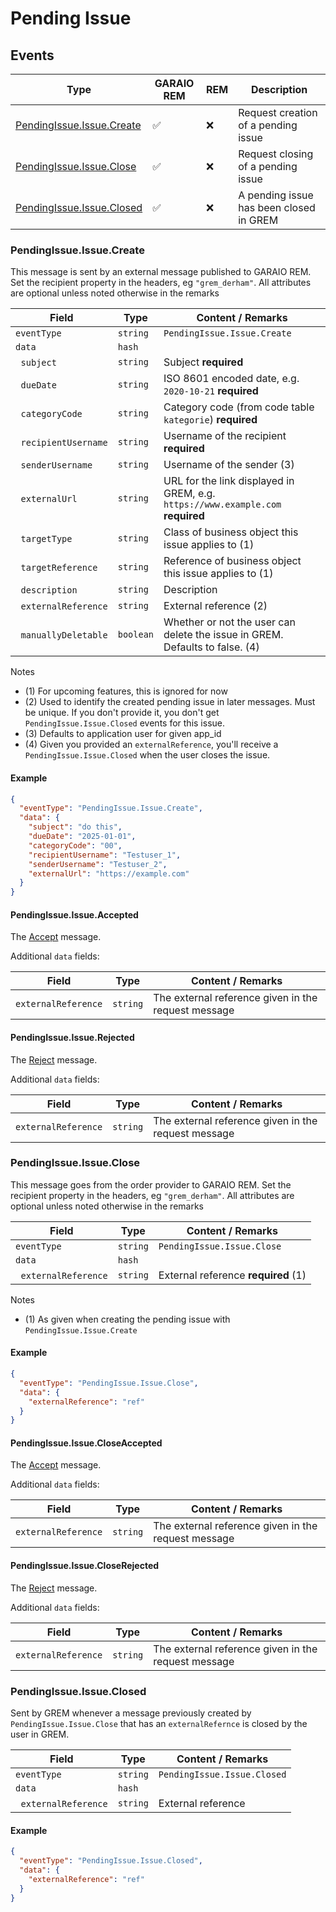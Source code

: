 # Pending Issue

## Events

| Type                                                  | GARAIO REM         | REM | Description                             |
| ----------------------------------------------------- | ------------------ | --- | --------------------------------------- |
| [PendingIssue.Issue.Create](#pendingissueissuecreate) | :white_check_mark: | :x: | Request creation of a pending issue     |
| [PendingIssue.Issue.Close](#pendingissueissueclose)   | :white_check_mark: | :x: | Request closing of a pending issue      |
| [PendingIssue.Issue.Closed](#pendingissueissueclosed) | :white_check_mark: | :x: | A pending issue has been closed in GREM |

### PendingIssue.Issue.Create

This message is sent by an external message published to GARAIO REM. Set the recipient property in the headers, eg `"grem_derham"`. All attributes are optional unless noted otherwise in the remarks

| Field                           | Type      | Content / Remarks                                                               |
| ------------------------------- | --------- | ------------------------------------------------------------------------------- |
| `eventType`                     | `string`  | `PendingIssue.Issue.Create`                                                     |
| `data`                          | `hash`    |                                                                                 |
| &nbsp;&nbsp;`subject`           | `string`  | Subject **required**                                                            |
| &nbsp;&nbsp;`dueDate`           | `string`  | ISO 8601 encoded date, e.g. `2020-10-21` **required**                           |
| &nbsp;&nbsp;`categoryCode`      | `string`  | Category code (from code table `kategorie`) **required**                        |
| &nbsp;&nbsp;`recipientUsername` | `string`  | Username of the recipient **required**                                          |
| &nbsp;&nbsp;`senderUsername`    | `string`  | Username of the sender (3)                                                      |
| &nbsp;&nbsp;`externalUrl`       | `string`  | URL for the link displayed in GREM, e.g. `https://www.example.com` **required** |
| &nbsp;&nbsp;`targetType`        | `string`  | Class of business object this issue applies to (1)                              |
| &nbsp;&nbsp;`targetReference`   | `string`  | Reference of business object this issue applies to (1)                          |
| &nbsp;&nbsp;`description`       | `string`  | Description                                                                     |
| &nbsp;&nbsp;`externalReference` | `string`  | External reference (2)                                                          |
| &nbsp;&nbsp;`manuallyDeletable` | `boolean` | Whether or not the user can delete the issue in GREM. Defaults to false. (4)    |

Notes

* (1) For upcoming features, this is ignored for now
* (2) Used to identify the created pending issue in later messages. Must be unique.
  If you don't provide it, you don't get `PendingIssue.Issue.Closed` events for this issue.
* (3) Defaults to application user for given app_id
* (4) Given you provided an `externalReference`, you'll receive a `PendingIssue.Issue.Closed` when the user closes the issue.

#### Example

```json
{
  "eventType": "PendingIssue.Issue.Create",
  "data": {
    "subject": "do this",
    "dueDate": "2025-01-01",
    "categoryCode": "00",
    "recipientUsername": "Testuser_1",
    "senderUsername": "Testuser_2",
    "externalUrl": "https://example.com"
  }
}
```

#### PendingIssue.Issue.Accepted

The [Accept](./result_messages.md#accepted-message) message.

Additional `data` fields:

| Field               | Type     | Content / Remarks                                   |
| ------------------- | -------- | --------------------------------------------------- |
| `externalReference` | `string` | The external reference given in the request message |

#### PendingIssue.Issue.Rejected

The [Reject](./result_messages.md#rejected-message) message.

Additional `data` fields:

| Field               | Type     | Content / Remarks                                   |
| ------------------- | -------- | --------------------------------------------------- |
| `externalReference` | `string` | The external reference given in the request message |

### PendingIssue.Issue.Close

This message goes from the order provider to GARAIO REM. Set the recipient property in the headers, eg `"grem_derham"`. All attributes are optional unless noted otherwise in the remarks

| Field                           | Type     | Content / Remarks                     |
| ------------------------------- | -------- | ------------------------------------- |
| `eventType`                     | `string` | `PendingIssue.Issue.Close`            |
| `data`                          | `hash`   |                                       |
| &nbsp;&nbsp;`externalReference` | `string` | External reference  **required**  (1) |

Notes

* (1) As given when creating the pending issue with `PendingIssue.Issue.Create`

#### Example

```json
{
  "eventType": "PendingIssue.Issue.Close",
  "data": {
    "externalReference": "ref"
  }
}
```

#### PendingIssue.Issue.CloseAccepted

The [Accept](./result_messages.md#accepted-message) message.

Additional `data` fields:

| Field               | Type     | Content / Remarks                                   |
| ------------------- | -------- | --------------------------------------------------- |
| `externalReference` | `string` | The external reference given in the request message |

#### PendingIssue.Issue.CloseRejected

The [Reject](./result_messages.md#rejected-message) message.

Additional `data` fields:

| Field               | Type     | Content / Remarks                                   |
| ------------------- | -------- | --------------------------------------------------- |
| `externalReference` | `string` | The external reference given in the request message |

### PendingIssue.Issue.Closed

Sent by GREM whenever a message previously created by `PendingIssue.Issue.Close` that has an `externalRefernce` is closed by the user in GREM.

| Field                           | Type     | Content / Remarks           |
| ------------------------------- | -------- | --------------------------- |
| `eventType`                     | `string` | `PendingIssue.Issue.Closed` |
| `data`                          | `hash`   |                             |
| &nbsp;&nbsp;`externalReference` | `string` | External reference          |

#### Example

```json
{
  "eventType": "PendingIssue.Issue.Closed",
  "data": {
    "externalReference": "ref"
  }
}
```
